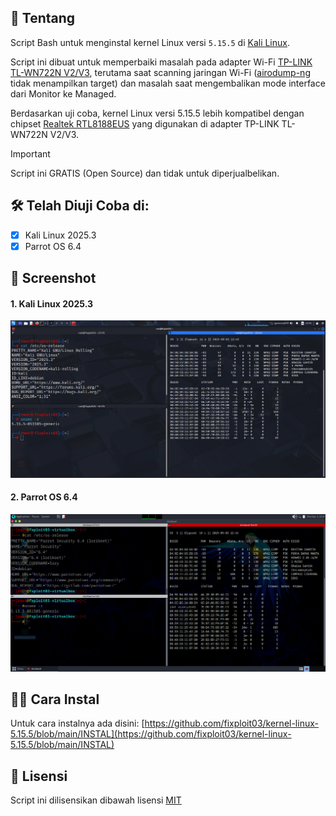 ## 🤔 Tentang

Script Bash untuk menginstal kernel Linux versi `5.15.5` di [Kali Linux](https://www.kali.org/). 

Script ini dibuat untuk memperbaiki masalah pada adapter Wi-Fi [TP-LINK TL-WN722N V2/V3](https://www.tp-link.com/id/support/download/tl-wn722n/), terutama saat scanning jaringan Wi-Fi ([airodump-ng](https://www.aircrack-ng.org/doku.php?id=airodump-ng) tidak menampilkan target) dan masalah saat mengembalikan mode interface dari Monitor ke Managed.

Berdasarkan uji coba, kernel Linux versi 5.15.5 lebih kompatibel dengan chipset [Realtek RTL8188EUS](https://github.com/aircrack-ng/rtl8188eus) yang digunakan di adapter TP-LINK TL-WN722N V2/V3.

> [!IMPORTANT]
> Script ini GRATIS (Open Source) dan tidak untuk diperjualbelikan.

## 🛠️ Telah Diuji Coba di:

- [x] Kali Linux 2025.3
- [x] Parrot OS 6.4

## 📸 Screenshot

#### 1. Kali Linux 2025.3
![](https://github.com/fixploit03/kernel-linux-5.15.5/blob/main/kali%20linux.png)

#### 2. Parrot OS 6.4
![](https://github.com/fixploit03/kernel-linux-5.15.5/blob/main/parrot%20os.png)

## 🧑‍🔧 Cara Instal
Untuk cara instalnya ada disini: [https://github.com/fixploit03/kernel-linux-5.15.5/blob/main/INSTAL](https://github.com/fixploit03/kernel-linux-5.15.5/blob/main/INSTAL)

## 📜 Lisensi
Script ini dilisensikan dibawah lisensi [MIT](https://github.com/fixploit03/kernel-linux-5.15.5/blob/main/LICENSE)
